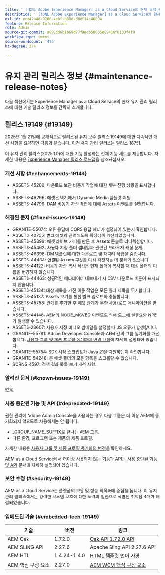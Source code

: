 ```yaml
---
title: ' [!DNL Adobe Experience Manager] as a Cloud Service의 현재 유지 관리 릴리스 정보입니다.'
description: ' [!DNL Adobe Experience Manager] as a Cloud Service의 현재 유지 관리 릴리스 정보입니다.'
exl-id: eee42b4d-9206-4ebf-b88d-d8df14c46094
feature: Release Information
role: Admin
source-git-commit: a091dd6b1b69d77f9eeb50065e8946af0133f4f9
workflow-type: tm+mt
source-wordcount: '476'
ht-degree: 37%

---
```



# 유지 관리 릴리스 정보 {#maintenance-release-notes}

다음 섹션에서는 Experience Manager as a Cloud Service의 현재 유지 관리 릴리스에 대한 기술 릴리스 정보를 간략히 소개합니다.

## 릴리스 19149 {#19149}

2025년 1월 21일에 공개적으로 릴리스된 유지 보수 릴리스 19149에 대한 지속적인 개선 사항을 요약하면 다음과 같습니다. 이전 유지 관리 릴리스는 릴리스 18751.

이 유지 관리 릴리스(2025.1.0)에 대한 기능 활성화는 전체 기능 세트를 제공합니다. 자세한 내용은 [Experience Manager 릴리스 로드맵](https://experienceleague.adobe.com/ko/docs/experience-manager-release-information/aem-release-updates/update-releases-roadmap)을 참조하십시오.

### 개선 사항 {#enhancements-19149}

* ASSETS-45286: 다운로드 보관 비동기 작업에 대한 세부 진행 상황을 표시합니다.
* ASSETS-46296: 에셋 선택기에서 Dynamic Media 템플릿 지원
* ASSETS-44796: DAM 비동기 자산 작업에 대해 Assets 이벤트를 실행합니다.

### 해결된 문제 {#fixed-issues-19149}

* GRANITE-55074: 오류 응답에 CORS 응답 헤더가 설정되어 있는지 확인합니다.
* ASSETS-43755: 벌크 에셋과 관련되도록 확장성이 개선되었습니다.
* ASSETS-45399: 에셋 라이브 카피를 만든 후 Assets 콘솔로 리디렉션합니다.
* ASSETS-45462: 사용자 지정 폴더 썸네일과 관련된 브라우저 캐싱 문제.
* ASSETS-46398: DM 템플릿에 대한 다운로드 및 재처리 작업을 숨깁니다.
* ASSETS-44484: 연결된 Assets 구성을 다시 저장하는 데 문제가 있습니다.
* ASSETS-44122: 비동기 자산 복사 작업은 현재 폴더에 복사할 때 대상 폴더의 이름을 변경하지 않습니다.
* ASSETS-44463: 성공적인 메타데이터 내보내기 시 CSV 다운로드 버튼이 표시되지 않습니다.
* ASSETS-45134: 대상 제목을 가진 이동 작업은 모든 폴더 제목을 무시합니다.
* ASSETS-45137: Assets 보기를 통한 벌크 업로드와 충돌합니다.
* ASSETS-45758: 관계를 추가한 후 에셋 관계가 무한 사용/로드 애니메이션을 받습니다.
* ASSETS-44148: AEM의 NODE_MOVED 이벤트로 인해 로그에 불필요한 NPE가 발생할 수 있습니다.
* ASSETS-28607: 사용자 지정 비디오 썸네일을 설정할 때 JS 오류가 발생합니다.
* GRANITE-55781: Adobe Developer Console과 AEM 간의 그룹 동기화를 개선합니다. [사용자 그룹 및 제품 프로필 동기화의 변경 내용](https://experienceleague.adobe.com/en/docs/experience-manager-cloud-service/content/security/changes-in-user-group-and-product-profile-synchronization)에 자세히 설명되어 있습니다.
* GRANITE-55754: SDK 시작 스크립트가 Java 21을 지원하는지 확인합니다.
* GRANITE-54248: 큰 에셋 폴더의 모든 항목을 스크롤할 수 없습니다.
* SCRNS-4597: 검색 결과 목록 보기 개선 사항.


### 알려진 문제 {#known-issues-19149}

없음.

### 사용 중단된 기능 및 API {#deprecated-19149}

권한 관리에 Adobe Admin Console을 사용하는 경우 다음 그룹은 더 이상 AEM에 동기화되지 않으므로 사용해서는 안 됩니다.
* _GROUP_NAME_SUFFIX로 끝나는 AEM 그룹.
* 다른 환경, 프로그램 또는 제품의 제품 프로필.

자세한 내용은 [사용자 그룹 및 제품 프로필 동기화의 변경](https://experienceleague.adobe.com/en/docs/experience-manager-cloud-service/content/security/changes-in-user-group-and-product-profile-synchronization)을 확인하세요.


AEM as a Cloud Service에서 더이상 사용되지 않는 기능과 API는 [사용 중단된 기능 및 API](/help/release-notes/deprecated-removed-features.md) 문서에 자세히 설명되어 있습니다.

### 보안 수정 {#security-19149}

AEM as a Cloud Service는 플랫폼의 보안 및 성능 최적화에 중점을 둡니다. 이 유지 관리 릴리스에서는 강력한 시스템 보호에 대한 노력의 일환으로 식별된 취약점 4개가 해결되었습니다.

### 임베드된 기술 {#embedded-tech-19149}

| 기술 | 버전 | 링크 |
|---|---|---|
| AEM Oak | 1.72.0 | [Oak API 1.72.0 API](https://www.javadoc.io/doc/org.apache.jackrabbit/oak-api/1.72.0/index.html) |
| AEM SLING API | 2.27.6 | [Apache Sling API 2.27.6 API](https://www.javadoc.io/doc/org.apache.sling/org.apache.sling.api/latest/index.html) |
| AEM HTL | 1.4.24-1.4.0 | [HTML 템플릿 언어 사양](https://github.com/adobe/htl-spec) |
| AEM 핵심 구성 요소 | 2.27.0 | [AEM WCM 핵심 구성 요소](https://github.com/adobe/aem-core-wcm-components) |
